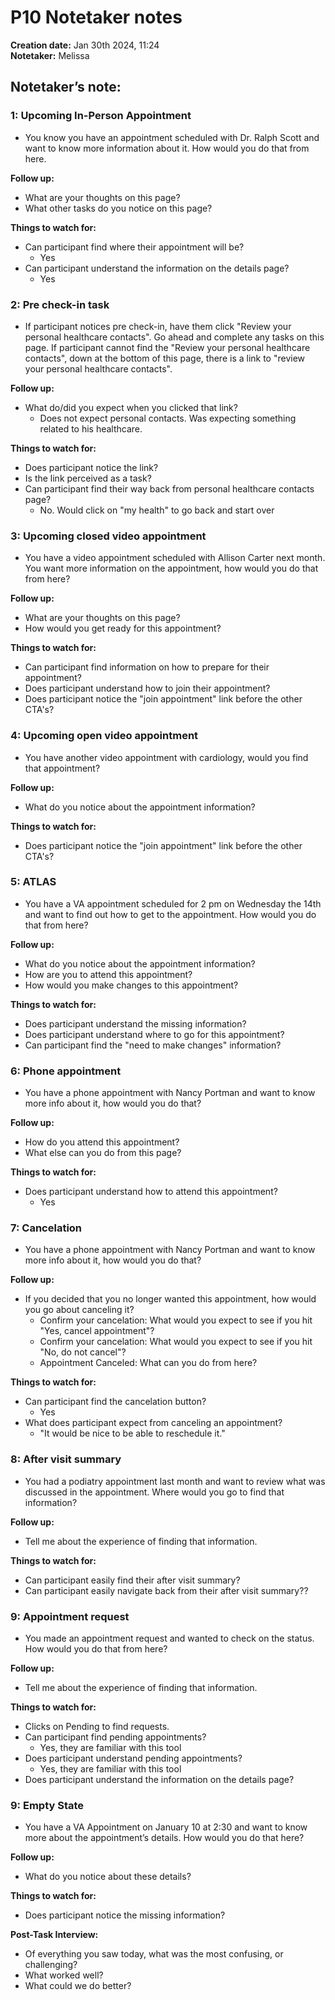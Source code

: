 # P10 Notetaker notes

**Creation date:** Jan 30th 2024, 11:24  
**Notetaker:** Melissa 

## Notetaker’s note: 

### 1: Upcoming In-Person Appointment
- You know you have an appointment scheduled with Dr. Ralph Scott and want to know more information about it. How would you do that from here.

**Follow up:**
- What are your thoughts on this page?
- What other tasks do you notice on this page?

**Things to watch for:**
- Can participant find where their appointment will be?
  - Yes
- Can participant understand the information on the details page?
  - Yes

### 2: Pre check-in task
- If participant notices pre check-in, have them click "Review your personal healthcare contacts". Go ahead and complete any tasks on this page. If participant cannot find the "Review your personal healthcare contacts", down at the bottom of this page, there is a link to "review your personal healthcare contacts".

**Follow up:**
- What do/did you expect when you clicked that link?
  - Does not expect personal contacts. Was expecting something related to his healthcare.

**Things to watch for:**
- Does participant notice the link? 
- Is the link perceived as a task?
- Can participant find their way back from personal healthcare contacts page?
  - No. Would click on "my health" to go back and start over 

### 3: Upcoming closed video appointment
- You have a video appointment scheduled with Allison Carter next month. You want more information on the appointment, how would you do that from here?

**Follow up:**
- What are your thoughts on this page?
- How would you get ready for this appointment?

**Things to watch for:**
- Can participant find information on how to prepare for their appointment?
- Does participant understand how to join their appointment?
- Does participant notice the "join appointment" link before the other CTA's?

### 4: Upcoming open video appointment
- You have another video appointment with cardiology, would you find that appointment?

**Follow up:**
- What do you notice about the appointment information?

**Things to watch for:**
- Does participant notice the "join appointment" link before the other CTA's?

### 5: ATLAS
- You have a VA appointment scheduled for 2 pm on Wednesday the 14th and want to find out how to get to the appointment. How would you do that from here?

**Follow up:**
- What do you notice about the appointment information?
- How are you to attend this appointment?
- How would you make changes to this appointment?

**Things to watch for:**
- Does participant understand the missing information?
- Does participant understand where to go for this appointment?
- Can participant find the "need to make changes" information?

### 6: Phone appointment
- You have a phone appointment with Nancy Portman and want to know more info about it, how would you do that?

**Follow up:**
- How do you attend this appointment?
- What else can you do from this page?

**Things to watch for:**
- Does participant understand how to attend this appointment?
  - Yes

### 7: Cancelation
- You have a phone appointment with Nancy Portman and want to know more info about it, how would you do that?

**Follow up:**
- If you decided that you no longer wanted this appointment, how would you go about canceling it?
  - Confirm your cancelation: What would you expect to see if you hit "Yes, cancel appointment"?
  - Confirm your cancelation: What would you expect to see if you hit "No, do not cancel"?
  - Appointment Canceled: What can you do from here?

**Things to watch for:**
- Can participant find the cancelation button? 
  - Yes
- What does participant expect from canceling an appointment?
  - "It would be nice to be able to reschedule it."

### 8: After visit summary
- You had a podiatry appointment last month and want to review what was discussed in the appointment. Where would you go to find that information?

**Follow up:**
- Tell me about the experience of finding that information.

**Things to watch for:**
- Can participant easily find their after visit summary?
- Can participant easily navigate back from their after visit summary??

### 9: Appointment request
- You made an appointment request and wanted to check on the status. How would you do that from here?

**Follow up:**
- Tell me about the experience of finding that information.

**Things to watch for:**
- Clicks on Pending to find requests. 
- Can participant find pending appointments?
  - Yes, they are familiar with this tool
- Does participant understand pending appointments?
  - Yes, they are familiar with this tool
- Does participant understand the information on the details page?

### 9: Empty State
- You have a VA Appointment on January 10 at 2:30 and want to know more about the appointment’s details. How would you do that here?

**Follow up:**
- What do you notice about these details?

**Things to watch for:**
- Does participant notice the missing information?

**Post-Task Interview:**
- Of everything you saw today, what was the most confusing, or challenging?
- What worked well?
- What could we do better?

